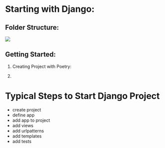 # Starting with Django:

## Folder Structure:
![](https://studygyaan.com/wp-content/uploads/2019/07/Best-Practice-to-Structure-Django-Project-Directories-and-Files.png)


## Getting Started:
1. Creating Project with Poetry:



1. 

# Typical Steps to Start Django Project
- create project
- define app
- add app to project
- add views
- add urlpatterns
- add templates
- add tests



